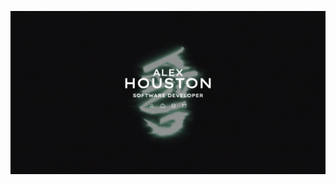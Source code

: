 <a href="https://alexehouston.github.io/portfolio/"><img src="static/portfolio-screenshot.png"></a>

